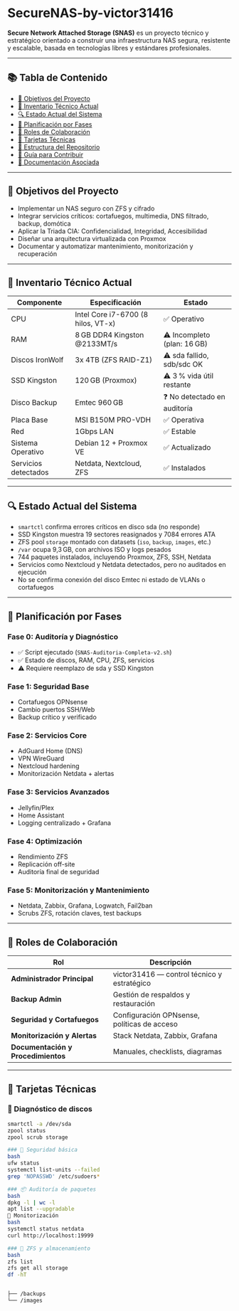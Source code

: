# SecureNAS-by-victor31416
**Secure Network Attached Storage (SNAS)** es un proyecto técnico y estratégico orientado a construir una infraestructura NAS segura, resistente y escalable, basada en tecnologías libres y estándares profesionales.

---

## 📚 Tabla de Contenido

- [🎯 Objetivos del Proyecto](#-objetivos-del-proyecto)
- [🧰 Inventario Técnico Actual](#-inventario-técnico-actual)
- [🔍 Estado Actual del Sistema](#-estado-actual-del-sistema)
- [🧱 Planificación por Fases](#-planificación-por-fases)
- [👥 Roles de Colaboración](#-roles-de-colaboración)
- [🧪 Tarjetas Técnicas](#-tarjetas-técnicas)
- [📁 Estructura del Repositorio](#-estructura-del-repositorio)
- [🚀 Guía para Contribuir](#-guía-para-contribuir)
- [📎 Documentación Asociada](#-documentación-asociada)

---

## 🎯 Objetivos del Proyecto

- Implementar un NAS seguro con ZFS y cifrado
- Integrar servicios críticos: cortafuegos, multimedia, DNS filtrado, backup, domótica
- Aplicar la Triada CIA: Confidencialidad, Integridad, Accesibilidad
- Diseñar una arquitectura virtualizada con Proxmox
- Documentar y automatizar mantenimiento, monitorización y recuperación

---

## 🧰 Inventario Técnico Actual

| Componente         | Especificación                        | Estado     |
|--------------------|----------------------------------------|------------|
| CPU                | Intel Core i7-6700 (8 hilos, VT-x)     | ✅ Operativo |
| RAM                | 8 GB DDR4 Kingston @2133MT/s           | ⚠️ Incompleto (plan: 16 GB) |
| Discos IronWolf    | 3x 4TB (ZFS RAID-Z1)                   | ⚠️ sda fallido, sdb/sdc OK |
| SSD Kingston       | 120 GB (Proxmox)                       | ⚠️ 3 % vida útil restante |
| Disco Backup       | Emtec 960 GB                           | ❓ No detectado en auditoría |
| Placa Base         | MSI B150M PRO-VDH                      | ✅ Operativa |
| Red                | 1Gbps LAN                              | ✅ Estable |
| Sistema Operativo  | Debian 12 + Proxmox VE                 | ✅ Actualizado |
| Servicios detectados | Netdata, Nextcloud, ZFS              | ✅ Instalados |

---

## 🔍 Estado Actual del Sistema

- `smartctl` confirma errores críticos en disco sda (no responde)
- SSD Kingston muestra 19 sectores reasignados y 7084 errores ATA
- ZFS pool `storage` montado con datasets (`iso`, `backup`, `images`, etc.)
- `/var` ocupa 9,3 GB, con archivos ISO y logs pesados
- 744 paquetes instalados, incluyendo Proxmox, ZFS, SSH, Netdata
- Servicios como Nextcloud y Netdata detectados, pero no auditados en ejecución
- No se confirma conexión del disco Emtec ni estado de VLANs o cortafuegos

---

## 🧱 Planificación por Fases

### Fase 0: Auditoría y Diagnóstico
- ✅ Script ejecutado (`SNAS-Auditoria-Completa-v2.sh`)
- ✅ Estado de discos, RAM, CPU, ZFS, servicios
- ⚠️ Requiere reemplazo de sda y SSD Kingston

### Fase 1: Seguridad Base
- Cortafuegos OPNsense
- Cambio puertos SSH/Web
- Backup crítico y verificado

### Fase 2: Servicios Core
- AdGuard Home (DNS)
- VPN WireGuard
- Nextcloud hardening
- Monitorización Netdata + alertas

### Fase 3: Servicios Avanzados
- Jellyfin/Plex
- Home Assistant
- Logging centralizado + Grafana

### Fase 4: Optimización
- Rendimiento ZFS
- Replicación off-site
- Auditoría final de seguridad

### Fase 5: Monitorización y Mantenimiento
- Netdata, Zabbix, Grafana, Logwatch, Fail2ban
- Scrubs ZFS, rotación claves, test backups

---

## 👥 Roles de Colaboración

| Rol                        | Descripción |
|----------------------------|-------------|
| **Administrador Principal** | victor31416 — control técnico y estratégico |
| **Backup Admin**           | Gestión de respaldos y restauración |
| **Seguridad y Cortafuegos**| Configuración OPNsense, políticas de acceso |
| **Monitorización y Alertas**| Stack Netdata, Zabbix, Grafana |
| **Documentación y Procedimientos**| Manuales, checklists, diagramas |

---

## 🧪 Tarjetas Técnicas

### 🔧 Diagnóstico de discos
```bash
smartctl -a /dev/sda
zpool status
zpool scrub storage

### 🔐 Seguridad básica
bash
ufw status
systemctl list-units --failed
grep 'NOPASSWD' /etc/sudoers*

### 📦 Auditoría de paquetes
bash
dpkg -l | wc -l
apt list --upgradable
📡 Monitorización
bash
systemctl status netdata
curl http://localhost:19999

### 🧱 ZFS y almacenamiento
bash
zfs list
zfs get all storage
df -hT


├── /backups
└── /images
